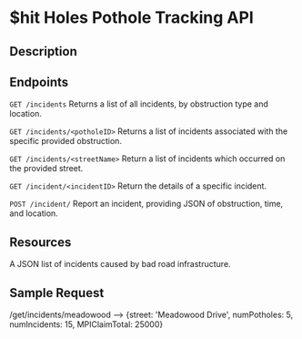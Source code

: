 # $hit Holes Pothole Tracking API

## Description

## Endpoints

`GET /incidents`
Returns a list of all incidents, by obstruction type and location.

`GET /incidents/<potholeID>`
Returns a list of incidents associated with the specific provided obstruction.

`GET /incidents/<streetName>`
Return a list of incidents which occurred on the provided street.

`GET /incident/<incidentID>`
Return the details of a specific incident.

`POST /incident/`
Report an incident, providing JSON of obstruction, time, and location.


## Resources

A JSON list of incidents caused by bad road infrastructure.

## Sample Request
/get/incidents/meadowood --> {street: 'Meadowood Drive', numPotholes: 5, numIncidents: 15, MPIClaimTotal: 25000}
